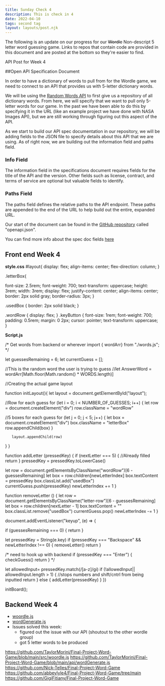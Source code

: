 ```yaml
---
title: Sunday Check 4
description: This is check in 4
date: 2022-04-10
tags: second tag
layout: layouts/post.njk
---
```


The following is an update on our progress for our ~~Wordle~~ Non-descript 5 letter word guessing game. Links to repos that contain code are provided in this document and are posted at the bottom so they're easier to find.

 API Post for Week 4

##Open API Specification Document

In order to have a dictionary of words to pull from for the Wordle game, we need to connect to an API that provides us with 5-letter dictionary words. 

We will be using the [Random Words API](https://random-word-api.herokuapp.com/all) to first give us a repository of all dictionary words. From here, we will specify that we want to pull only 5-letter words for our game. In the past we have been able to do this by specifying it in the URL (like an example project we have done with NASA Images API), but we are still working through figuring out this aspect of the API. 

As we start to build our API spec documentation in our repository, we will be adding fields to the JSON file to specify details about this API that we are using. As of right now, we are building out the information field and paths field. 

### Info Field
The information field in the specifications document requires fields for the title of the API and the version. Other fields such as license, contract, and terms of service are optional but valuable fields to identify.

### Paths Field
The paths field defines the relative paths to the API endpoint. These paths are appended to the end of the URL to help build out the entire, expanded URL. 

Our start of the document can be found in the [GitHub repository](https://github.com/abbeylyle4/Final-Project-Word-Game/tree/main) called "openapi.json".

You can find more info about the spec doc fields [here](https://swagger.io/specification/#:~:text=The%20OpenAPI%20Specification%20(OAS)%20defines,or%20through%20network%20traffic%20inspection.)

## Front end Week 4

**style.css**
#layout{
   display: flex;
   align-items: center;
   flex-direction: column;
}
 
.letterBox{
 
   font-size: 2.5rem;
   font-weight: 700;
   text-transform: uppercase;
   height: 3rem;
   width: 3rem;
   display: flex;
   justify-content: center;
   align-items: center;
   border: 2px solid gray;
   border-radius: 3px;
}
 
.usedBox {
 border: 2px solid black;
}
 
.wordRow {
 display: flex;
}
.keyButton {
 font-size: 1rem;
 font-weight: 700;
 padding: 0.5rem;
 margin: 0 2px;
 cursor: pointer;
 text-transform: uppercase;
}
 
**Script.js**
 
/*
 Get words from backend or wherever
 import { wordArr} from "./words.js";
*/
 
let guessesRemaining = 6;
let currentGuess = [];
 
//This is the random word the user is trying to guess
//let AnswerWord = wordArr[Math.floor(Math.random() * WORDS.length)]
 
 
 
//Creating the actual game layout
 
 
function initLayout(){
   let layout = document.getElementById("layout");
  
   //Row for each guess
   for (let i = 0; i < NUMBER_OF_GUESSES; i++) {
           let row = document.createElement("div")
           row.className = "wordRow"
      
   //5 boxes for each guess
       for (let j = 0; j < 5; j++) {
           let box = document.createElement("div")
           box.className = "letterBox"
           row.appendChild(box)
       }
 
       layout.appendChild(row)
   }
}
 
 
function addLetter (pressedKey) {
   if (nextLetter === 5) { //Already filled
       return
   }
   pressedKey = pressedKey.toLowerCase()
 
   let row = document.getElementsByClassName("wordRow")[6 - guessesRemaining]
   let box = row.children[newLetterIndex]
   box.textContent = pressedKey
   box.classList.add("usedBox")
   currentGuess.push(pressedKey)
   newLetterIndex += 1
}
 
function removeLetter () {
   let row = document.getElementsByClassName("letter-row")[6 - guessesRemaining]
   let box = row.children[nextLetter - 1]
   box.textContent = ""
   box.classList.remove("usedBox")
   currentGuess.pop()
   newLetterIndex -= 1
}
 
 
 
 
document.addEventListener("keyup", (e) => {
 
   if (guessesRemaining === 0) {
       return
   }
 
   let pressedKey = String(e.key)
   if (pressedKey === "Backspace" && newLetterIndex !== 0) {
       removeLetter()
       return
   }
 
   /* need to hook up with backend
    if (pressedKey === "Enter") {
       checkGuess()
       return
    }
   */
 
   let allowedInput= pressedKey.match(/[a-z]/gi)
   if (!allowedInput|| allowedInput.length > 1) { //stops numbers and shift/cntrl from being inputted
       return
   } else {
       addLetter(pressedKey)
   }
})
 
initBoard();
 
## Backend Week 4
- [woordle.js](https://github.com/TaylorMorini/Final-Project-Word-Game/blob/main/src/woordle.js)
- [wordGenerate.js](https://github.com/TaylorMorini/Final-Project-Word-Game/blob/main/api/wordGenerate.js)
- Issues solved this week:
   * figured out the issue with our API
       (shoutout to the other wordle group)
   * got 5 letter words to be produced  

https://github.com/TaylorMorini/Final-Project-Word-Game/blob/main/src/woordle.js
https://github.com/TaylorMorini/Final-Project-Word-Game/blob/main/api/wordGenerate.js
https://github.com/Nick-Telles/Final-Project-Word-Game
https://github.com/abbeylyle4/Final-Project-Word-Game/tree/main
https://github.com/GigiFitiany/Final-Project-Word-Game
